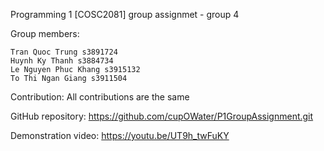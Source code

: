 Programming 1 [COSC2081] group assignmet - group 4

Group members:

    Tran Quoc Trung s3891724
    Huynh Ky Thanh s3884734
    Le Nguyen Phuc Khang s3915132
    To Thi Ngan Giang s3911504

Contribution: All contributions are the same

GitHub repository: https://github.com/cupOWater/P1GroupAssignment.git

Demonstration video: https://youtu.be/UT9h_twFuKY